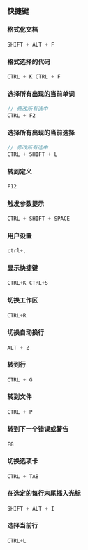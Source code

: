 ### 快捷键

#### 格式化文档

```js
SHIFT + ALT + F
```

#### 格式选择的代码

```js
CTRL + K CTRL + F
```

#### 选择所有出现的当前单词

```js
// 修改所有选中
CTRL + F2
```

#### 选择所有出现的当前选择

```js
// 修改所有选中
CTRL + SHIFT + L
```

#### 转到定义

```js
F12
```

#### 触发参数提示

```js
CTRL + SHIFT + SPACE
```

#### 用户设置

```js
ctrl+,
```

#### 显示快捷键

```js
CTRL+K CTRL+S
```

#### 切换工作区

```js
CTRL+R
```

#### 切换自动换行

```js
ALT + Z
```

#### 转到行

```js
CTRL + G
```

#### 转到文件

```js
CTRL + P
```

#### 转到下一个错误或警告

```js
F8
```

#### 切换选项卡

```js
CTRL + TAB
```

#### 在选定的每行末尾插入光标

```js
SHIFT + ALT + I
```

#### 选择当前行

```js
CTRL+L
```

